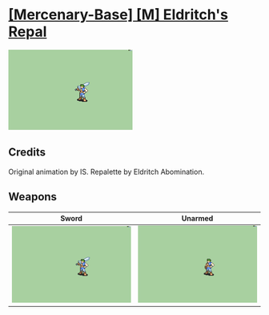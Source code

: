 # [\[Mercenary-Base\] \[M\] Eldritch's Repal](./)

<img src="./1.%20Sword/Sword_000.png" alt="[Mercenary-Base] [M] Eldritch's Repal standing" />

## Credits

Original animation by IS.
Repalette by Eldritch Abomination.

## Weapons


|Sword |Unarmed |
|  :---: | :---: |
| <img alt="Sword animation" src="./1.%20Sword/Sword.gif" /> | <img alt="Unarmed animation" src="./8.%20Unarmed/Unarmed.gif" /> |
